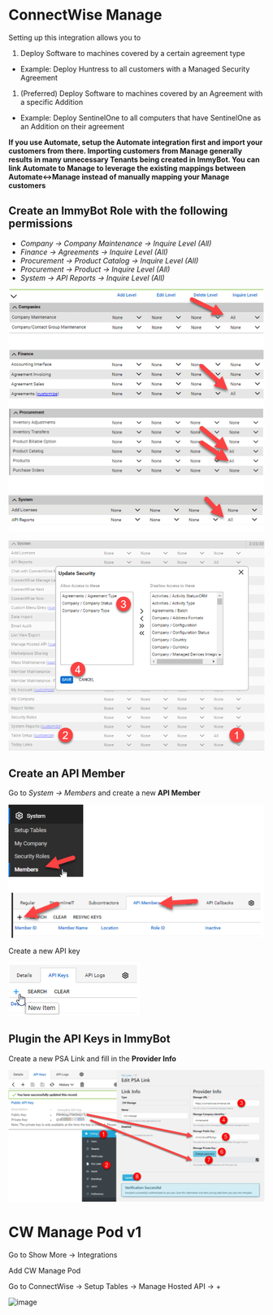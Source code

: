 # ConnectWise Manage

Setting up this integration allows you to
1. Deploy Software to machines covered by a certain agreement type
  - Example: Deploy Huntress to all customers with a Managed Security Agreement
1. (Preferred) Deploy Software to machines covered by an Agreement with a specific Addition
  - Example: Deploy SentinelOne to all computers that have SentinelOne as an Addition on their agreement

**If you use Automate, setup the Automate integration first and import your customers from there. Importing customers from Manage generally results in many unnecessary Tenants being created in ImmyBot. You can link Automate to Manage to leverage the existing mappings between Automate<->Manage instead of manually mapping your Manage customers**

## Create an ImmyBot Role with the following permissions

- *Company -> Company Maintenance -> Inquire Level (All)*
- *Finance -> Agreements -> Inquire Level (All)*
- *Procurement -> Product Catalog -> Inquire Level (All)*
- *Procurement -> Product -> Inquire Level (All)*
- *System -> API Reports -> Inquire Level (All)*

![](./.vitepress/images/2021-03-23-14-26-14.png)

![](./.vitepress/images/2022-02-23_15-00-31.png)

## Create an API Member

Go to *System -> Members* and create a new **API Member**

![](./.vitepress/images/2021-03-23-14-28-30.png)

Create a new API key

![](./.vitepress/images/2021-03-23-14-43-35.png)

## Plugin the API Keys in ImmyBot

Create a new PSA Link and fill in the **Provider Info**

![](./.vitepress/images/2021-03-23-14-44-05.png)

# CW Manage Pod v1

Go to Show More -> Integrations

Add CW Manage Pod

Go to ConnectWise -> Setup Tables -> Manage Hosted API -> +

![image](https://github.com/immense/immybot-documentation/assets/1424395/88fade4c-0ee7-4b88-971e-34138929e4e3)

